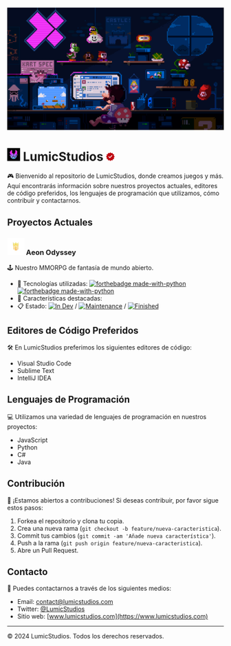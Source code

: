 [![Banner de LumicStudios](/Recursos/lumic-banner.gif)](https://www.lumicstudios.com)

# <img src="/Recursos/lumic-logo.png" width="30"> LumicStudios <img src="/Recursos/red-check.png" width="20">

🎮 Bienvenido al repositorio de LumicStudios, donde creamos juegos y más. Aquí encontrarás información sobre nuestros proyectos actuales, editores de código preferidos, los lenguajes de programación que utilizamos, cómo contribuir y contactarnos. 

## Proyectos Actuales

### <img src="/Recursos/aeon-logo.png" width="40"> Aeon Odyssey 
🕹️ Nuestro MMORPG de fantasía de mundo abierto.

- 🔧 Tecnologías utilizadas:
[![forthebadge made-with-python](http://ForTheBadge.com/images/badges/made-with-unity.svg)](https://www.unity.com/)
[![forthebadge made-with-python](http://ForTheBadge.com/images/badges/made-with-vscode.svg)](https://code.visualstudio.com)
- 🌟 Características destacadas: 
- 📋 Estado: [![In Dev](https://img.shields.io/badge/In_Dev-yes-green.svg)](https://GitHub.com/Naereen/StrapDown.js/graphs/commit-activity) / [![Maintenance](https://img.shields.io/badge/Maintenance-not-red.svg)](https://GitHub.com/Naereen/StrapDown.js/graphs/commit-activity) / [![Finished](https://img.shields.io/badge/Finished-not-red.svg)](https://GitHub.com/Naereen/StrapDown.js/graphs/commit-activity)

## Editores de Código Preferidos

🛠️ En LumicStudios preferimos los siguientes editores de código:

- Visual Studio Code
- Sublime Text
- IntelliJ IDEA

## Lenguajes de Programación

💻 Utilizamos una variedad de lenguajes de programación en nuestros proyectos:

- JavaScript
- Python
- C#
- Java

## Contribución

🚀 ¡Estamos abiertos a contribuciones! Si deseas contribuir, por favor sigue estos pasos:

1. Forkea el repositorio y clona tu copia.
2. Crea una nueva rama (`git checkout -b feature/nueva-caracteristica`).
3. Commit tus cambios (`git commit -am 'Añade nueva característica'`).
4. Push a la rama (`git push origin feature/nueva-caracteristica`).
5. Abre un Pull Request.

## Contacto

📧 Puedes contactarnos a través de los siguientes medios:

- Email: contact@lumicstudios.com
- Twitter: [@LumicStudios](https://twitter.com/LumicStudios)
- Sitio web: [www.lumicstudios.com](https://www.lumicstudios.com)

---

© 2024 LumicStudios. Todos los derechos reservados. 
